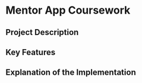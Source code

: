 # Mentor App Coursework

## Project Description

## Key Features

## Explanation of the Implementation
